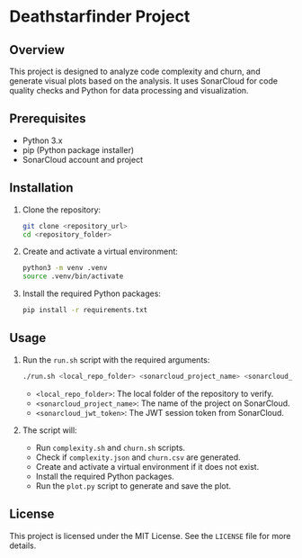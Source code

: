 # Deathstarfinder Project

## Overview
This project is designed to analyze code complexity and churn, and generate visual plots based on the analysis. It uses SonarCloud for code quality checks and Python for data processing and visualization.

## Prerequisites
- Python 3.x
- pip (Python package installer)
- SonarCloud account and project

## Installation
1. Clone the repository:
    ```sh
    git clone <repository_url>
    cd <repository_folder>
    ```

2. Create and activate a virtual environment:
    ```sh
    python3 -m venv .venv
    source .venv/bin/activate
    ```

3. Install the required Python packages:
    ```sh
    pip install -r requirements.txt
    ```

## Usage
1. Run the `run.sh` script with the required arguments:
    ```sh
    ./run.sh <local_repo_folder> <sonarcloud_project_name> <sonarcloud_jwt_token>
    ```

    - `<local_repo_folder>`: The local folder of the repository to verify.
    - `<sonarcloud_project_name>`: The name of the project on SonarCloud.
    - `<sonarcloud_jwt_token>`: The JWT session token from SonarCloud.

2. The script will:
    - Run `complexity.sh` and `churn.sh` scripts.
    - Check if `complexity.json` and `churn.csv` are generated.
    - Create and activate a virtual environment if it does not exist.
    - Install the required Python packages.
    - Run the `plot.py` script to generate and save the plot.

## License
This project is licensed under the MIT License. See the `LICENSE` file for more details.